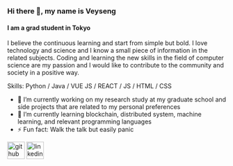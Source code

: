 ### Hi there 👋, my name is Veyseng
#### I am a grad student in Tokyo

I believe the continuous learning and start from simple but bold. I love technology and science and I know a small piece of information in the related subjects. Coding and learning the new skills in the field of computer science are my passion and I would like to contribute to the community and society in a positive way. 

Skills: Python / Java / VUE JS / REACT / JS / HTML / CSS

- 🔭 I’m currently working on my research study at my graduate school and side projects that are related to my personal preferences
- 🌱 I’m currently learning blockchain, distributed system, machine learning, and relevant programming languages 
- ⚡ Fun fact: Walk the talk but easily panic 

[<img src='https://cdn.jsdelivr.net/npm/simple-icons@3.0.1/icons/github.svg' alt='github' height='40'>](https://github.com/veyseng)  [<img src='https://cdn.jsdelivr.net/npm/simple-icons@3.0.1/icons/linkedin.svg' alt='linkedin' height='40'>](https://www.linkedin.com/in/veyseng-choeng/)  

